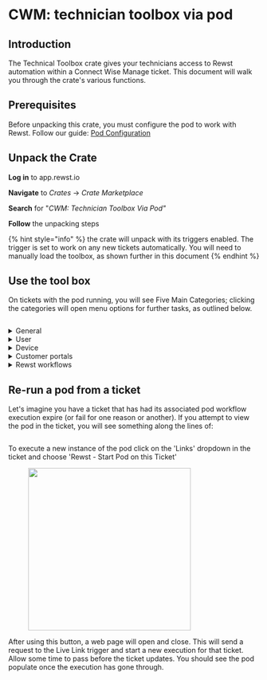 # CWM: technician toolbox via pod

## Introduction

The Technical Toolbox crate gives your technicians access to Rewst automation within a Connect Wise Manage ticket. This document will walk you through the crate's various functions.&#x20;

## Prerequisites&#x20;

Before unpacking this crate, you must configure the pod to work with Rewst. Follow our guide: [Pod Configuration](../../documentation/integrations/psa/connectwise-manage/pod-configuration.md)

## Unpack the Crate

**Log in** to app.rewst.io

**Navigate** to _Crates_ -> _Crate Marketplace_

**Search** for "_CWM: Technician Toolbox Via Pod"_

**Follow** the unpacking steps

{% hint style="info" %}
the crate will unpack with its triggers enabled. The trigger is set to work on any new tickets automatically. You will need to manually load the toolbox, as shown further in this document
{% endhint %}

## Use the tool box

On tickets with the pod running, you will see Five Main Categories; clicking the categories will open menu options for further tasks, as outlined below.&#x20;

<figure><img src="../../.gitbook/assets/Default View.png" alt=""><figcaption></figcaption></figure>

<details>

<summary>General</summary>

* Run AD Sync

</details>

<details>

<summary>User</summary>

* Reset Contact Password
* Send 2FA Request
* View User Information

</details>

<details>

<summary>Device</summary>

* View Uptime
* View Device Information
* Reboot Device
* Restart Print Spooler

</details>

<details>

<summary>Customer portals</summary>

* M365
* Exchange
* Azure
* Azure AD
* Teams
* MEM (Intune)

</details>

<details>

<summary>Rewst workflows</summary>

* Onboarding Form
* Offboarding Form
* Manage Group Membership
* Add User to Mailbox
* Manage MFA

</details>

## Re-run a pod from a ticket <a href="#re-running-a-pod-from-a-ticket" id="re-running-a-pod-from-a-ticket"></a>

Let's imagine you have a ticket that has had its associated pod workflow execution expire (or fail for one reason or another). If you attempt to view the pod in the ticket, you will see something along the lines of:

<figure><img src="../../.gitbook/assets/Screenshot 2024-04-10 at 3.47.03 PM (1).png" alt=""><figcaption></figcaption></figure>

To execute a new instance of the pod click on the 'Links' dropdown in the ticket and choose 'Rewst - Start Pod on this Ticket'

<figure><img src="../../.gitbook/assets/Screenshot 2024-04-10 at 3.47.15 PM.png" alt="" width="326"><figcaption></figcaption></figure>

After using this button, a web page will open and close. This will send a request to the Live Link trigger and start a new execution for that ticket. Allow some time to pass before the ticket updates. You should see the pod populate once the execution has gone through.
